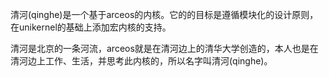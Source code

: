 清河(qinghe)是一个基于arceos的内核。它的的目标是遵循模块化的设计原则，在unikernel的基础上添加宏内核的支持。

清河是北京的一条河流，arceos就是在清河边上的清华大学创造的，本人也是在清河边上工作、生活，并思考此内核的，所以名字叫清河(qinghe)。
